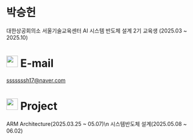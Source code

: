 # 박승헌
대한상공회의소 서울기술교육센터 AI 시스템 반도체 설계 2기 교육생 (2025.03 ~ 2025.10)

# <img src="https://github.com/user-attachments/assets/c593d560-a5bd-4d4d-a42e-2673fa696a53" width="30">  E-mail
sssssssh17@naver.com

# <img src="https://github.com/user-attachments/assets/d15f7eca-747d-478b-b161-5d0152ea98e8" width="30"> Project
ARM Architecture(2025.03.25 ~ 05.07)\n
시스템반도체 설계(2025.05.08 ~ 06.02) 
